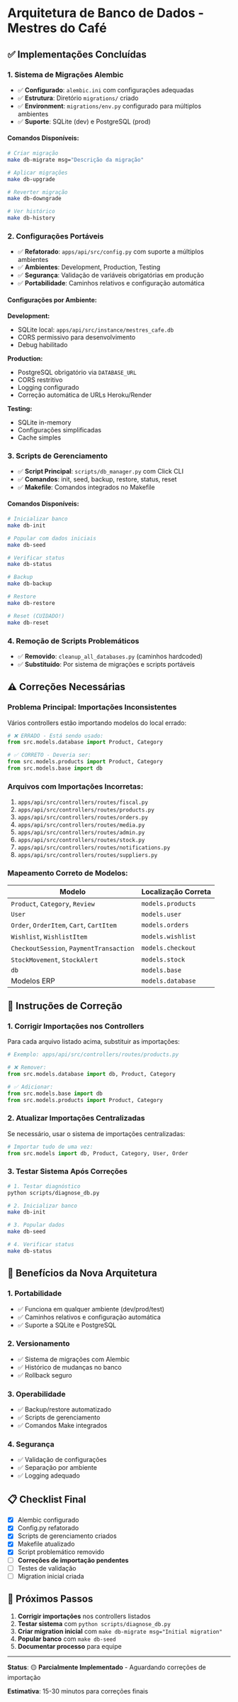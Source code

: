 # Arquitetura de Banco de Dados - Mestres do Café

## ✅ Implementações Concluídas

### 1. Sistema de Migrações Alembic

- ✅ **Configurado**: `alembic.ini` com configurações adequadas
- ✅ **Estrutura**: Diretório `migrations/` criado
- ✅ **Environment**: `migrations/env.py` configurado para múltiplos ambientes
- ✅ **Suporte**: SQLite (dev) e PostgreSQL (prod)

#### Comandos Disponíveis:
```bash
# Criar migração
make db-migrate msg="Descrição da migração"

# Aplicar migrações
make db-upgrade

# Reverter migração
make db-downgrade

# Ver histórico
make db-history
```

### 2. Configurações Portáveis

- ✅ **Refatorado**: `apps/api/src/config.py` com suporte a múltiplos ambientes
- ✅ **Ambientes**: Development, Production, Testing
- ✅ **Segurança**: Validação de variáveis obrigatórias em produção
- ✅ **Portabilidade**: Caminhos relativos e configuração automática

#### Configurações por Ambiente:

**Development:**
- SQLite local: `apps/api/src/instance/mestres_cafe.db`
- CORS permissivo para desenvolvimento
- Debug habilitado

**Production:**
- PostgreSQL obrigatório via `DATABASE_URL`
- CORS restritivo
- Logging configurado
- Correção automática de URLs Heroku/Render

**Testing:**
- SQLite in-memory
- Configurações simplificadas
- Cache simples

### 3. Scripts de Gerenciamento

- ✅ **Script Principal**: `scripts/db_manager.py` com Click CLI
- ✅ **Comandos**: init, seed, backup, restore, status, reset
- ✅ **Makefile**: Comandos integrados no Makefile

#### Comandos Disponíveis:
```bash
# Inicializar banco
make db-init

# Popular com dados iniciais
make db-seed

# Verificar status
make db-status

# Backup
make db-backup

# Restore
make db-restore

# Reset (CUIDADO!)
make db-reset
```

### 4. Remoção de Scripts Problemáticos

- ✅ **Removido**: `cleanup_all_databases.py` (caminhos hardcoded)
- ✅ **Substituído**: Por sistema de migrações e scripts portáveis

## ⚠️ Correções Necessárias

### Problema Principal: Importações Inconsistentes

Vários controllers estão importando modelos do local errado:

```python
# ❌ ERRADO - Está sendo usado:
from src.models.database import Product, Category

# ✅ CORRETO - Deveria ser:
from src.models.products import Product, Category
from src.models.base import db
```

### Arquivos com Importações Incorretas:

1. `apps/api/src/controllers/routes/fiscal.py`
2. `apps/api/src/controllers/routes/products.py`
3. `apps/api/src/controllers/routes/orders.py`
4. `apps/api/src/controllers/routes/media.py`
5. `apps/api/src/controllers/routes/admin.py`
6. `apps/api/src/controllers/routes/stock.py`
7. `apps/api/src/controllers/routes/notifications.py`
8. `apps/api/src/controllers/routes/suppliers.py`

### Mapeamento Correto de Modelos:

| Modelo | Localização Correta |
|--------|-------------------|
| `Product`, `Category`, `Review` | `models.products` |
| `User` | `models.user` |
| `Order`, `OrderItem`, `Cart`, `CartItem` | `models.orders` |
| `Wishlist`, `WishlistItem` | `models.wishlist` |
| `CheckoutSession`, `PaymentTransaction` | `models.checkout` |
| `StockMovement`, `StockAlert` | `models.stock` |
| `db` | `models.base` |
| Modelos ERP | `models.database` |

## 🔧 Instruções de Correção

### 1. Corrigir Importações nos Controllers

Para cada arquivo listado acima, substituir as importações:

```python
# Exemplo: apps/api/src/controllers/routes/products.py

# ❌ Remover:
from src.models.database import db, Product, Category

# ✅ Adicionar:
from src.models.base import db
from src.models.products import Product, Category
```

### 2. Atualizar Importações Centralizadas

Se necessário, usar o sistema de importações centralizadas:

```python
# Importar tudo de uma vez:
from src.models import db, Product, Category, User, Order
```

### 3. Testar Sistema Após Correções

```bash
# 1. Testar diagnóstico
python scripts/diagnose_db.py

# 2. Inicializar banco
make db-init

# 3. Popular dados
make db-seed

# 4. Verificar status
make db-status
```

## 🎯 Benefícios da Nova Arquitetura

### 1. Portabilidade
- ✅ Funciona em qualquer ambiente (dev/prod/test)
- ✅ Caminhos relativos e configuração automática
- ✅ Suporte a SQLite e PostgreSQL

### 2. Versionamento
- ✅ Sistema de migrações com Alembic
- ✅ Histórico de mudanças no banco
- ✅ Rollback seguro

### 3. Operabilidade
- ✅ Backup/restore automatizado
- ✅ Scripts de gerenciamento
- ✅ Comandos Make integrados

### 4. Segurança
- ✅ Validação de configurações
- ✅ Separação por ambiente
- ✅ Logging adequado

## 📋 Checklist Final

- [x] Alembic configurado
- [x] Config.py refatorado
- [x] Scripts de gerenciamento criados
- [x] Makefile atualizado
- [x] Script problemático removido
- [ ] **Correções de importação pendentes**
- [ ] Testes de validação
- [ ] Migration inicial criada

## 🚀 Próximos Passos

1. **Corrigir importações** nos controllers listados
2. **Testar sistema** com `python scripts/diagnose_db.py`
3. **Criar migration inicial** com `make db-migrate msg="Initial migration"`
4. **Popular banco** com `make db-seed`
5. **Documentar processo** para equipe

---

**Status**: 🟡 **Parcialmente Implementado** - Aguardando correções de importação

**Estimativa**: 15-30 minutos para correções finais 